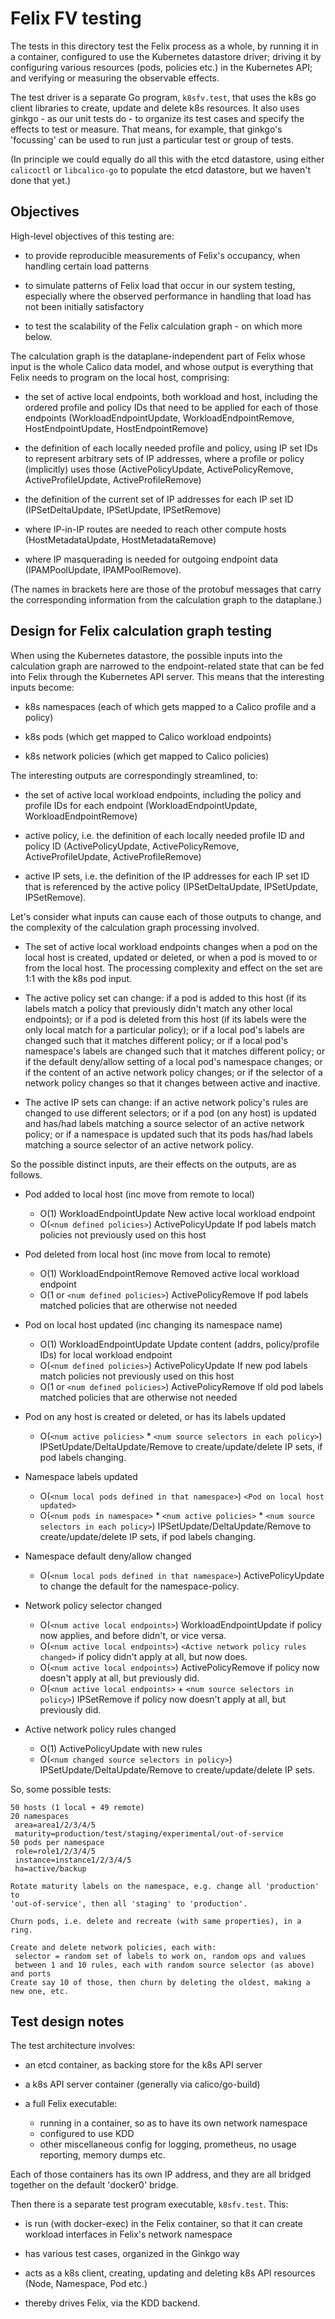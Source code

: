 
# Felix FV testing

The tests in this directory test the Felix process as a whole, by running it in
a container, configured to use the Kubernetes datastore driver; driving it by
configuring various resources (pods, policies etc.) in the Kubernetes API; and
verifying or measuring the observable effects.

The test driver is a separate Go program, `k8sfv.test`, that uses the k8s go
client libraries to create, update and delete k8s resources.  It also uses
ginkgo - as our unit tests do - to organize its test cases and specify the
effects to test or measure.  That means, for example, that ginkgo's 'focussing'
can be used to run just a particular test or group of tests.

(In principle we could equally do all this with the etcd datastore, using
either `calicoctl` or `libcalico-go` to populate the etcd datastore, but we
haven't done that yet.)

## Objectives

High-level objectives of this testing are:

- to provide reproducible measurements of Felix's occupancy, when handling
  certain load patterns

- to simulate patterns of Felix load that occur in our system testing,
  especially where the observed performance in handling that load has not been
  initially satisfactory

- to test the scalability of the Felix calculation graph - on which more below.

The calculation graph is the dataplane-independent part of Felix whose input is
the whole Calico data model, and whose output is everything that Felix needs to
program on the local host, comprising:

- the set of active local endpoints, both workload and host, including the
  ordered profile and policy IDs that need to be applied for each of those
  endpoints (WorkloadEndpointUpdate, WorkloadEndpointRemove,
  HostEndpointUpdate, HostEndpointRemove)

- the definition of each locally needed profile and policy, using IP set IDs to
  represent arbitrary sets of IP addresses, where a profile or policy
  (implicitly) uses those (ActivePolicyUpdate, ActivePolicyRemove,
  ActiveProfileUpdate, ActiveProfileRemove)

- the definition of the current set of IP addresses for each IP set ID
  (IPSetDeltaUpdate, IPSetUpdate, IPSetRemove)

- where IP-in-IP routes are needed to reach other compute hosts
  (HostMetadataUpdate, HostMetadataRemove)

- where IP masquerading is needed for outgoing endpoint data (IPAMPoolUpdate,
  IPAMPoolRemove).

(The names in brackets here are those of the protobuf messages that carry the
corresponding information from the calculation graph to the dataplane.)

## Design for Felix calculation graph testing

When using the Kubernetes datastore, the possible inputs into the calculation
graph are narrowed to the endpoint-related state that can be fed into Felix
through the Kubernetes API server.  This means that the interesting inputs
become:

- k8s namespaces (each of which gets mapped to a Calico profile and a policy)

- k8s pods (which get mapped to Calico workload endpoints)

- k8s network policies (which get mapped to Calico policies)

The interesting outputs are correspondingly streamlined, to:

- the set of active local workload endpoints, including the policy and profile
  IDs for each endpoint (WorkloadEndpointUpdate, WorkloadEndpointRemove)

- active policy, i.e. the definition of each locally needed profile ID and
  policy ID (ActivePolicyUpdate, ActivePolicyRemove, ActiveProfileUpdate,
  ActiveProfileRemove)

- active IP sets, i.e. the definition of the IP addresses for each IP set ID
  that is referenced by the active policy (IPSetDeltaUpdate, IPSetUpdate,
  IPSetRemove).

Let's consider what inputs can cause each of those outputs to change, and the
complexity of the calculation graph processing involved.

- The set of active local workload endpoints changes when a pod on the local
  host is created, updated or deleted, or when a pod is moved to or from the
  local host.  The processing complexity and effect on the set are 1:1 with the
  k8s pod input.

- The active policy set can change: if a pod is added to this host (if its
  labels match a policy that previously didn't match any other local
  endpoints); or if a pod is deleted from this host (if its labels were the
  only local match for a particular policy); or if a local pod's labels are
  changed such that it matches different policy; or if a local pod's
  namespace's labels are changed such that it matches different policy; or if
  the default deny/allow setting of a local pod's namespace changes; or if the
  content of an active network policy changes; or if the selector of a network
  policy changes so that it changes between active and inactive.

- The active IP sets can change: if an active network policy's rules are
  changed to use different selectors; or if a pod (on any host) is updated and
  has/had labels matching a source selector of an active network policy; or if
  a namespace is updated such that its pods has/had labels matching a source
  selector of an active network policy.

So the possible distinct inputs, are their effects on the outputs, are as
follows.

- Pod added to local host (inc move from remote to local)
  - O(1) WorkloadEndpointUpdate New active local workload endpoint
  - O(`<num defined policies>`) ActivePolicyUpdate If pod labels match policies
    not previously used on this host

- Pod deleted from local host (inc move from local to remote)
  - O(1) WorkloadEndpointRemove Removed active local workload endpoint
  - O(1 or `<num defined policies>`) ActivePolicyRemove If pod labels matched
    policies that are otherwise not needed

- Pod on local host updated (inc changing its namespace name)
  - O(1) WorkloadEndpointUpdate Update content (addrs, policy/profile IDs) for
    local workload endpoint
  - O(`<num defined policies>`) ActivePolicyUpdate If new pod labels match
    policies not previously used on this host
  - O(1 or `<num defined policies>`) ActivePolicyRemove If old pod labels
    matched policies that are otherwise not needed

- Pod on any host is created or deleted, or has its labels updated
  - O(`<num active policies>` * `<num source selectors in each policy>`)
    IPSetUpdate/DeltaUpdate/Remove to create/update/delete IP sets, if pod
    labels changing.

- Namespace labels updated
  - O(`<num local pods defined in that namespace>`) `<Pod on local host
    updated>`
  - O(`<num pods in namespace>` * `<num active policies>` * `<num source
    selectors in each policy>`) IPSetUpdate/DeltaUpdate/Remove to
    create/update/delete IP sets, if pod labels changing.

- Namespace default deny/allow changed
  - O(`<num local pods defined in that namespace>`) ActivePolicyUpdate to
    change the default for the namespace-policy.

- Network policy selector changed
  - O(`<num active local endpoints>`) WorkloadEndpointUpdate if policy now
    applies, and before didn't, or vice versa.
  - O(`<num active local endpoints>`) `<Active network policy rules changed>`
    if policy didn't apply at all, but now does.
  - O(`<num active local endpoints>`) ActivePolicyRemove if policy now doesn't
    apply at all, but previously did.
  - O(`<num active local endpoints>` + `<num source selectors in policy>`)
    IPSetRemove if policy now doesn't apply at all, but previously did.

- Active network policy rules changed
  - O(1) ActivePolicyUpdate with new rules
  - O(`<num changed source selectors in policy>`)
    IPSetUpdate/DeltaUpdate/Remove to create/update/delete IP sets.

So, some possible tests:

	50 hosts (1 local + 49 remote)
	20 namespaces
	 area=area1/2/3/4/5
	 maturity=production/test/staging/experimental/out-of-service
	50 pods per namespace
	 role=role1/2/3/4/5
	 instance=instance1/2/3/4/5
	 ha=active/backup

    Rotate maturity labels on the namespace, e.g. change all 'production' to
    'out-of-service', then all 'staging' to 'production'.

    Churn pods, i.e. delete and recreate (with same properties), in a ring.

	Create and delete network policies, each with:
	 selector = random set of labels to work on, random ops and values
	 between 1 and 10 rules, each with random source selector (as above) and ports
	Create say 10 of those, then churn by deleting the oldest, making a new one, etc.

## Test design notes

The test architecture involves:

- an etcd container, as backing store for the k8s API server

- a k8s API server container (generally via calico/go-build)

- a full Felix executable:
  - running in a container, so as to have its own network namespace
  - configured to use KDD
  - other miscellaneous config for logging, prometheus, no usage reporting,
    memory dumps etc.

Each of those containers has its own IP address, and they are all bridged
together on the default 'docker0' bridge.

Then there is a separate test program executable, `k8sfv.test`.  This:

- is run (with docker-exec) in the Felix container, so that it can create
  workload interfaces in Felix's network namespace

- has various test cases, organized in the Ginkgo way

- acts as a k8s client, creating, updating and deleting k8s API resources
  (Node, Namespace, Pod etc.)

- thereby drives Felix, via the KDD backend.
